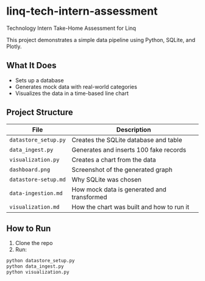 # linq-tech-intern-assessment
Technology Intern Take-Home Assessment for Linq

This project demonstrates a simple data pipeline using Python, SQLite, and Plotly.

##  What It Does

- Sets up a database
- Generates mock data with real-world categories
- Visualizes the data in a time-based line chart

##  Project Structure

| File | Description |
|------|-------------|
| `datastore_setup.py` | Creates the SQLite database and table |
| `data_ingest.py` | Generates and inserts 100 fake records |
| `visualization.py` | Creates a chart from the data |
| `dashboard.png` | Screenshot of the generated graph |
| `datastore-setup.md` | Why SQLite was chosen |
| `data-ingestion.md` | How mock data is generated and transformed |
| `visualization.md` | How the chart was built and how to run it |

##  How to Run

1. Clone the repo
2. Run:

```bash
python datastore_setup.py
python data_ingest.py
python visualization.py
